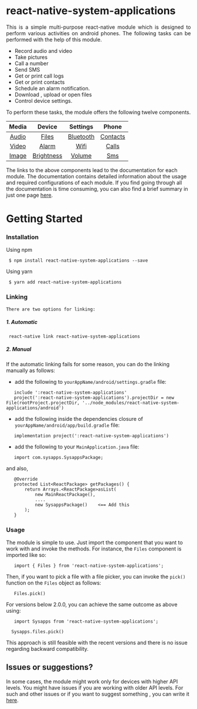 # react-native-system-applications

<p style = "text-align: justify">This is a simple multi-purpose react-native module which is designed to perform various activities on android phones. The following tasks can be performed with the help of this module.</p>

* Record audio and video
* Take pictures
* Call a number
* Send SMS
* Get or print call logs
* Get or print contacts
* Schedule an alarm notification.
* Download , upload or open files
* Control device settings.

<p style = "text-align: justify">To perform these tasks, the module offers the following twelve components.</p>

   Media | Device | Settings | Phone
   :---------------:| :------------:| :----------------: | :---------------:
   [Audio](./docs/audio.md)      | [Files](./docs/files.md) | [Bluetooth](./docs/bluetooth.md) | [Contacts](./docs/contacts.md)
   [Video](./docs/video.md)      | [Alarm](./docs/alarm.md)  | [Wifi](./docs/wifi.md) | [Calls](./docs/calls.md)
   [Image](./docs/image.md)      | [Brightness](./docs/brightness.md) | [Volume](./docs/volume.md)   |  [Sms](./docs/sms.md) 
 
  
The links to the above components lead to the documentation for each module. The documentation contains detailed information about the usage and required configurations of each module. If you find going through all the documentation is time consuming, you can also find a brief summary in just one page [here](./docs/summary.md).

# Getting Started

### Installation

Using npm

```	$ npm install react-native-system-applications --save```

Using yarn

```	$ yarn add react-native-system-applications```

### Linking
	There are two options for linking:
	
##### 1. Automatic

```	react-native link react-native-system-applications```
##### 2. Manual

If the automatic linking fails for some reason, you can do the linking manually as follows:
 * add the following to <code>yourAppName/android/settings.gradle</code> file:
 
 ```
 	include ':react-native-system-applications'
 	project(':react-native-system-applications').projectDir = new File(rootProject.projectDir, '../node_modules/react-native-system-applications/android')
 ```

 * add the following inside the dependencies closure of  <code>yourAppName/android/app/build.gradle</code> file:
 ```
 	implementation project(':react-native-system-applications')
```

* add the following to your <code>MainApplication.java</code> file:
 ```
 	import com.sysapps.SysappsPackage;
 ```
 and also,
 ```
	@Override
	protected List<ReactPackage> getPackages() {
		return Arrays.<ReactPackage>asList(
			new MainReactPackage(),
			....
			new SysappsPackage()    <== Add this
		);
	}
 ```


### Usage
The module is simple to use. Just import the component that you want to work with and invoke the methods. For instance, the 
<code>Files</code> component is imported like so:

```   import { Files } from 'react-native-system-applications';```

Then, if you want to pick a file with a file picker, you can invoke the <code>pick()</code> function on the 
<code>Files</code> object as follows:

```    Files.pick()    ```

For versions below 2.0.0, you can achieve the same outcome as above using:

```   import Sysapps from 'react-native-system-applications';```

```   Sysapps.files.pick()    ```

This approach is still feasible with the recent versions and there is no issue regarding backward compatibility.

## Issues or suggestions?
In some cases, the module might work only for devices with higher API levels. You might have issues if you are working with older API levels. For such and other  issues or if you want to suggest something , you can write it [here](https://github.com/Asaye/react-native-system-applications/issues).
